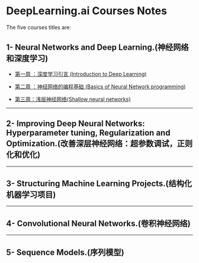 # DeepLearning.ai Courses Notes

The five courses titles are:

## 1- Neural Networks and Deep Learning.(神经网络和深度学习)

- [第一周 ：深度学习引言 (Introduction to Deep Learning)](第一周.md)

- [第二周 ：神经网络的编程基础 (Basics of Neural Network programming)](第二周.md)

- [第三周：浅层神经网络(Shallow neural networks)](第三周.md)
---

## 2- Improving Deep Neural Networks: Hyperparameter tuning, Regularization and Optimization.(改善深层神经网络：超参数调试，正则化和优化)

---

## 3- Structuring Machine Learning Projects.(结构化机器学习项目)

---

## 4- Convolutional Neural Networks.(卷积神经网络)

---

## 5- Sequence Models.(序列模型)
